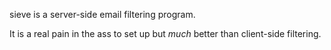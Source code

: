 
sieve is a server-side email filtering program.

It is a real pain in the ass to set up but *much* better than client-side filtering.
